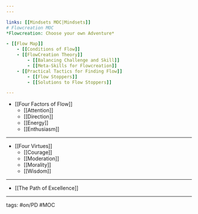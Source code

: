 ```yaml
---
---

links: [[Mindsets MOC|Mindsets]]
# Flowcreation MOC
*Flowcreation: Choose your own Adventure*

- [[Flow Map]]
	- [[Conditions of Flow]]
	- [[FlowCreation Theory]]
		- [[Balancing Challenge and Skill]]
		- [[Meta-Skills for Flowcreation]]
	- [[Practical Tactics for Finding Flow]]
		- [[Flow Stoppers]]
		- [[Solutions to Flow Stoppers]]	

---
```


- [[Four Factors of Flow]]
	- [[Attention]]
	- [[Direction]]
	- [[Energy]]
	- [[Enthusiasm]]

---

- [[Four Virtues]]
	- [[Courage]]
	- [[Moderation]]
	- [[Morality]]
	- [[Wisdom]]

---

- [[The Path of Excellence]]

---
tags: #on/PD #MOC


